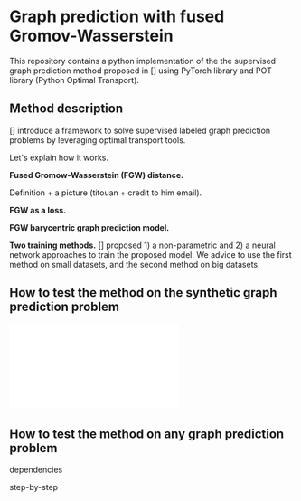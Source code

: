 # Graph prediction with fused Gromov-Wasserstein

This repository contains a python implementation of the the supervised graph prediction method proposed in [] using PyTorch library and POT library (Python Optimal Transport).

## Method description

[] introduce a framework to solve supervised labeled graph prediction problems by leveraging optimal transport tools.

Let's explain how it works.

**Fused Gromow-Wasserstein (FGW) distance.**

Definition + a picture (titouan + credit to him email).

**FGW as a loss.**

**FGW barycentric graph prediction model.**

**Two training methods.** [] proposed 1) a non-parametric and 2) a neural network approaches to train the proposed model. We advice to use the first method on small datasets, and the second method on big datasets.


## How to test the method on the synthetic graph prediction problem

![TEST](illustrations/illu_deep2.pdf)

## How to test the method on any graph prediction problem

dependencies

step-by-step

